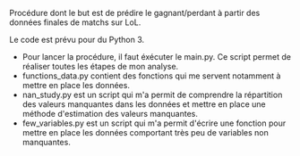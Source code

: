 Procédure dont le but est de prédire le gagnant/perdant à partir des données finales de matchs sur LoL.

Le code est prévu pour du Python 3.

- Pour lancer la procédure, il faut éxécuter le main.py. Ce script permet de réaliser toutes les étapes de mon analyse.
- functions_data.py contient des fonctions qui me servent notamment à mettre en place les données.
- nan_study.py est un script qui m'a permit de comprendre la répartition des valeurs manquantes dans les données et mettre en place une méthode d'estimation des valeurs manquantes.
- few_variables.py est un script qui m'a permit d'écrire une fonction pour mettre en place les données comportant très peu de variables non manquantes.

